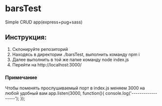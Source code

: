 # barsTest
Simple CRUD app(express+pug+sass)

## Инструкция:
1. Склонируйте репозиторий 
2. Находясь в директории ./barsTest, выполнить команду npm i
3. Далее выполнить в той же папке команду node index.js
4. Перейти на http://localhost:3000/


### Примечание
Чтобы поменять прослушиваемый порт в index.js меняем 3000 на любой удобный вам
app.listen(3000, function(){
	console.log('------------------');
});
